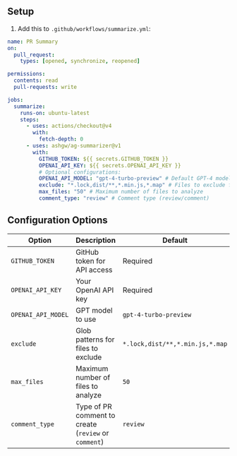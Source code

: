 ## Setup

1. Add this to `.github/workflows/summarize.yml`:

```yaml
name: PR Summary
on:
  pull_request:
    types: [opened, synchronize, reopened]

permissions:
  contents: read
  pull-requests: write

jobs:
  summarize:
    runs-on: ubuntu-latest
    steps:
      - uses: actions/checkout@v4
        with:
          fetch-depth: 0
      - uses: ashgw/ag-summarizer@v1
        with:
          GITHUB_TOKEN: ${{ secrets.GITHUB_TOKEN }}
          OPENAI_API_KEY: ${{ secrets.OPENAI_API_KEY }}
          # Optional configurations:
          OPENAI_API_MODEL: "gpt-4-turbo-preview" # Default GPT-4 model to use
          exclude: "*.lock,dist/**,*.min.js,*.map" # Files to exclude from analysis
          max_files: "50" # Maximum number of files to analyze
          comment_type: "review" # Comment type (review/comment)
```

## Configuration Options

| Option             | Description                                          | Default                         |
| ------------------ | ---------------------------------------------------- | ------------------------------- |
| `GITHUB_TOKEN`     | GitHub token for API access                          | Required                        |
| `OPENAI_API_KEY`   | Your OpenAI API key                                  | Required                        |
| `OPENAI_API_MODEL` | GPT model to use                                     | `gpt-4-turbo-preview`           |
| `exclude`          | Glob patterns for files to exclude                   | `*.lock,dist/**,*.min.js,*.map` |
| `max_files`        | Maximum number of files to analyze                   | `50`                            |
| `comment_type`     | Type of PR comment to create (`review` or `comment`) | `review`                        |
